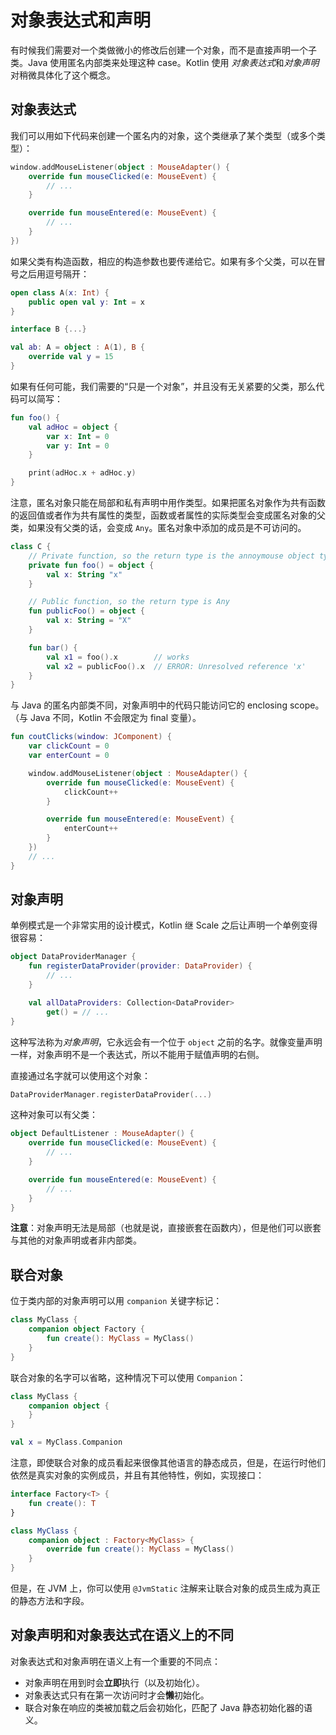 # 对象表达式和声明

有时候我们需要对一个类做微小的修改后创建一个对象，而不是直接声明一个子类。Java 使用匿名内部类来处理这种 case。Kotlin 使用 *对象表达式*和*对象声明*对稍微具体化了这个概念。

## 对象表达式

我们可以用如下代码来创建一个匿名内的对象，这个类继承了某个类型（或多个类型）：

```kotlin
window.addMouseListener(object : MouseAdapter() {
    override fun mouseClicked(e: MouseEvent) {
        // ...
    }

    override fun mouseEntered(e: MouseEvent) {
        // ...
    }
})
```

如果父类有构造函数，相应的构造参数也要传递给它。如果有多个父类，可以在冒号之后用逗号隔开：

```kotlin
open class A(x: Int) {
    public open val y: Int = x
}

interface B {...}

val ab: A = object : A(1), B {
    override val y = 15
}
```

如果有任何可能，我们需要的“只是一个对象”，并且没有无关紧要的父类，那么代码可以简写：

```kotlin
fun foo() {
    val adHoc = object {
        var x: Int = 0
        var y: Int = 0
    }

    print(adHoc.x + adHoc.y)
}
```

注意，匿名对象只能在局部和私有声明中用作类型。如果把匿名对象作为共有函数的返回值或者作为共有属性的类型，函数或者属性的实际类型会变成匿名对象的父类，如果没有父类的话，会变成 `Any`。匿名对象中添加的成员是不可访问的。

```kotlin
class C {
    // Private function, so the return type is the annoymouse object type
    private fun foo() = object {
        val x: String "x"
    }

    // Public function, so the return type is Any
    fun publicFoo() = object {
        val x: String = "X"
    }

    fun bar() {
        val x1 = foo().x        // works
        val x2 = publicFoo().x  // ERROR: Unresolved reference 'x'
    }
}
```

与 Java 的匿名内部类不同，对象声明中的代码只能访问它的 enclosing scope。（与 Java 不同，Kotlin 不会限定为 final 变量）。

```kotlin
fun coutClicks(window: JComponent) {
    var clickCount = 0
    var enterCount = 0

    window.addMouseListener(object : MouseAdapter() {
        override fun mouseClicked(e: MouseEvent) {
            clickCount++
        }

        override fun mouseEntered(e: MouseEvent) {
            enterCount++
        }
    })
    // ...
}
```

## 对象声明

单例模式是一个非常实用的设计模式，Kotlin 继 Scale 之后让声明一个单例变得很容易：

```kotlin
object DataProviderManager {
    fun registerDataProvider(provider: DataProvider) {
        // ...
    }

    val allDataProviders: Collection<DataProvider>
        get() = // ...
}
```

这种写法称为*对象声明*，它永远会有一个位于 `object` 之前的名字。就像变量声明一样，对象声明不是一个表达式，所以不能用于赋值声明的右侧。

直接通过名字就可以使用这个对象：

```kotlin
DataProviderManager.registerDataProvider(...)
```

这种对象可以有父类：

```kotlin
object DefaultListener : MouseAdapter() {
    override fun mouseClicked(e: MouseEvent) {
        // ...
    }

    override fun mouseEntered(e: MouseEvent) {
        // ...
    }
}
```

**注意**：对象声明无法是局部（也就是说，直接嵌套在函数内），但是他们可以嵌套与其他的对象声明或者非内部类。

## 联合对象

位于类内部的对象声明可以用 `companion` 关键字标记：

```kotlin
class MyClass {
    companion object Factory {
        fun create(): MyClass = MyClass()
    }
}
```

联合对象的名字可以省略，这种情况下可以使用 `Companion`：

```kotlin
class MyClass {
    companion object {
    }
}

val x = MyClass.Companion
```

注意，即使联合对象的成员看起来很像其他语言的静态成员，但是，在运行时他们依然是真实对象的实例成员，并且有其他特性，例如，实现接口：

```kotlin
interface Factory<T> {
    fun create(): T
}

class MyClass {
    companion object : Factory<MyClass> {
        override fun create(): MyClass = MyClass()
    }
}
```

但是，在 JVM 上，你可以使用 `@JvmStatic` 注解来让联合对象的成员生成为真正的静态方法和字段。

## 对象声明和对象表达式在语义上的不同

对象表达式和对象声明在语义上有一个重要的不同点：

* 对象声明在用到时会**立即**执行（以及初始化）。
* 对象表达式只有在第一次访问时才会**懒**初始化。
* 联合对象在响应的类被加载之后会初始化，匹配了 Java 静态初始化器的语义。
